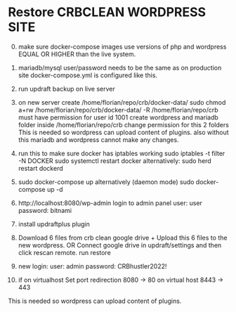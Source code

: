 # Restore CRBCLEAN WORDPRESS SITE

0. make sure docker-compose images use versions of php and wordpress EQUAL OR HIGHER
   than the live system.

1. mariadb/mysql user/password needs to be the same as on production site
   docker-compose.yml is configured like this.

2. run updraft backup on live server

3. on new server create /home/florian/repo/crb/docker-data/
   sudo chmod a+rw /home/florian/repo/crb/docker-data/ -R
   /home/florian/repo/crb
   must have permission for user id 1001
   create wordpress and mariadb folder inside /home/florian/repo/crb
   change permission for this 2 folders
   This is needed so wordpress can upload content of plugins.
   also without this mariadb and wordpress cannot make any changes.

4. run this to make sure docker has iptables working
   sudo iptables -t filter -N DOCKER
   sudo systemctl restart docker
   alternatively: sudo herd restart dockerd 
   
5. sudo docker-compose up
   alternatively (daemon mode) sudo docker-compose up -d

6. http://localhost:8080/wp-admin
   login to admin panel user: user password: bitnami

7. install updraftplus plugin

8. Download 6 files from crb clean google drive + Upload this 6 files to the new wordpress.
   OR
   Connect google drive in updraft/settings and then click rescan remote.
   run restore

9. new login: user: admin	password: CRBhustler2022!

10. if on virtualhost Set port redirection 8080 -> 80 on virtual host 8443 -> 443

This is needed so wordpress can upload content of plugins.








